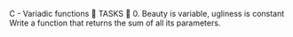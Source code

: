 C - Variadic functions 📁 TASKS 📃 0. Beauty is variable, ugliness is constant Write a function that returns the sum of all its parameters.